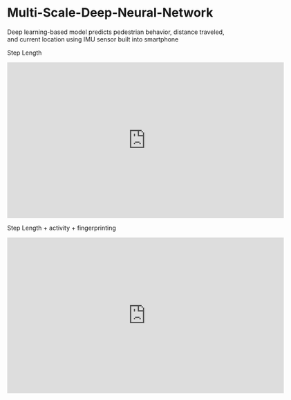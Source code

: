 # Multi-Scale-Deep-Neural-Network
Deep learning-based model predicts pedestrian behavior, distance traveled, and current location using IMU sensor built into smartphone

Step Length
<iframe width="640" height="360" src=https://www.youtube.com/watch?v=NbFWowwn2Xo frameborder="0" gesture="media" allowfullscreen=""></iframe>

Step Length + activity + fingerprinting
<iframe width="640" height="360" src=https://www.youtube.com/watch?v=duvt29k0Kdo frameborder="0" gesture="media" allowfullscreen=""></iframe>

